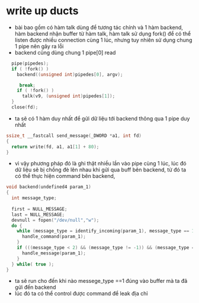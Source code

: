 # write up ducts 
- bài bao gồm có hàm talk dùng để tương tác chính và 1 hàm backend, hàm backend nhận buffer từ hàm talk, hàm talk sử dụng fork() để có thể listen được nhiều connection cùng 1 lúc, nhưng tuy nhiên sử dụng chung 1 pipe nên gây ra lỗi
- backend cũng dùng chung 1 pipe[0] read
```c
  pipe(pipedes);
  if ( !fork() )
    backend((unsigned int)pipedes[0], argv);
```

```c
     break;
    if ( !fork() )
      talk(v9, (unsigned int)pipedes[1]);
  }
  close(fd);
```
- ta sẽ có 1 hàm duy nhất để gửi dữ liệu tới backend thông qua 1 pipe duy nhất
```c
ssize_t __fastcall send_message(_DWORD *a1, int fd)
{
  return write(fd, a1, a1[1] + 80);
}
```

- vì vậy phương pháp đó là ghi thật nhiều lần vào pipe cùng 1 lúc, lúc đó dữ liệu sẽ bị chồng đè lên nhau khi gửi qua buff bên backend, từ đó ta có thể thực hiện command bên backend,
```c
void backend(undefined4 param_1)
{
  int message_type;
  
  first = NULL_MESSAGE;
  last = NULL_MESSAGE;
  devnull = fopen("/dev/null","w");
  do {
    while (message_type = identify_incoming(param_1), message_type == 1) {
      handle_command(param_1);
    }
    if (((message_type < 2) && (message_type != -1)) && (message_type == 0)) {
      handle_message(param_1);
    }
  } while( true );
}
```
- ta sẽ run cho đến khi nào messege_type ==1 đúng vào buffer mà ta đã gửi đến backend
- lúc đó ta có thể control được command để leak địa chỉ

